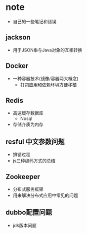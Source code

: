 # note
- 自己的一些笔记和错误

## jackson
- 用于JSON串与Java对象的互相转换

## Docker
- 一种容器技术(镜像/容器两大概念)
    - 打包应用和依赖环境方便移植

## Redis
- 高速缓存数据库
    - Nosql
- 存储介质为内存

## resful 中文参数问题
- 排错过程
- js三种编码方式的总结


## Zookeeper
- 分布式服务框架
- 用来解决分布式应用中常见的问题


## dubbo配置问题
- jdk版本问题



